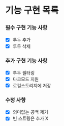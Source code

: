 # 기능 구현 목록

### 필수 구현 기능 사항

- [x] 투두 추가
- [x] 투두 삭제

### 추가 구현 기능 사항

- [x] 투두 필터링
- [x] 다크모드 지원
- [x] 로컬스토리지에 저장

### 수정 사항

- [x] 의미없는 공백 제거
- [x] 빈 스트링은 추가 X
